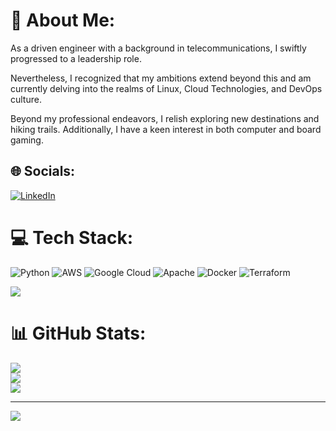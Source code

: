# 💫 About Me:
As a driven engineer with a background in telecommunications, I swiftly progressed to a leadership role.

Nevertheless, I recognized that my ambitions extend beyond this and am currently delving into the realms of Linux, Cloud Technologies, and DevOps culture.

Beyond my professional endeavors, I relish exploring new destinations and hiking trails. Additionally, I have a keen interest in both computer and board gaming.


## 🌐 Socials:
[![LinkedIn](https://img.shields.io/badge/LinkedIn-%230077B5.svg?logo=linkedin&logoColor=white)](https://linkedin.com/in/ytym) 

# 💻 Tech Stack:
![Python](https://img.shields.io/badge/python-3670A0?style=flat&logo=python&logoColor=ffdd54) ![AWS](https://img.shields.io/badge/AWS-%23FF9900.svg?style=flat&logo=amazon-aws&logoColor=white) ![Google Cloud](https://img.shields.io/badge/Google%20Cloud-%234285F4.svg?style=flat&logo=google-cloud&logoColor=white) ![Apache](https://img.shields.io/badge/apache-%23D42029.svg?style=flat&logo=apache&logoColor=white) ![Docker](https://img.shields.io/badge/docker-%230db7ed.svg?style=flat&logo=docker&logoColor=white) ![Terraform](https://img.shields.io/badge/terraform-%235835CC.svg?style=flat&logo=terraform&logoColor=white)

![](https://www.codewars.com/users/6lvckmania/badges/large)
# 📊 GitHub Stats:
![](https://github-readme-stats.vercel.app/api?username=6lvckmania&theme=dark&hide_border=false&include_all_commits=true&count_private=false)<br/>
![](https://github-readme-streak-stats.herokuapp.com/?user=6lvckmania&theme=dark&hide_border=false)<br/>
![](https://github-readme-stats.vercel.app/api/top-langs/?username=6lvckmania&theme=dark&hide_border=false&include_all_commits=true&count_private=false&layout=compact)

---
[![](https://visitcount.itsvg.in/api?id=6lvckmania&icon=7&color=0)](https://visitcount.itsvg.in)
